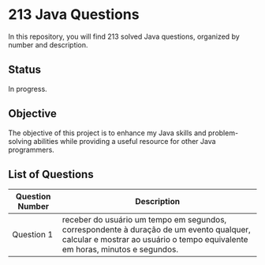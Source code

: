 # 213 Java Questions

In this repository, you will find 213 solved Java questions, organized by number and description.

## Status

In progress.

## Objective

The objective of this project is to enhance my Java skills and problem-solving abilities while providing a useful resource for other Java programmers.

## List of Questions
| Question Number | Description                                         |
|-----------------|-----------------------------------------------------|
| Question 1      | receber do usuário um tempo em segundos, correspondente à duração de um evento qualquer, calcular e mostrar ao usuário o tempo equivalente em horas, minutos e segundos.|
